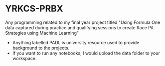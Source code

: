 # YRKCS-PRBX
Any programming related to my final year project titled "Using Formula One data captured during practice and qualifying sessions to create Race Pit Strategies using Machine Learning"

* Anything labelled PADL is university resource used to provide background to the projects.
* If you want to run any notebooks, I would upload the data folder to your workspace.
